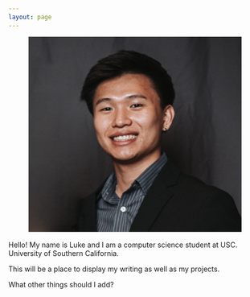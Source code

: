 ```yaml
---
layout: page
---
```

<section>
</section>

<section class = "row">
    <figure class="column image">
        <img src="/assets/images/favicon.png">
    </figure>
    <article class="column">
        <p>
            Hello! My name is Luke and I am a computer science student at 
            <span class = "usc_short" >USC.</span>
            <span class = "hide" >University of Southern California.</span>
        </p>
        <p>
            This will be a place to display my writing as well as my projects.
        </p>
        <p>
            What other things should I add?
        </p> 
    </article>
</section>

